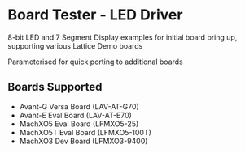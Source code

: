 # Board Tester - LED Driver

8-bit LED and 7 Segment Display examples for initial board bring up, supporting various Lattice Demo boards

Parameterised for quick porting to additional boards

## Boards Supported

- Avant-G Versa Board (LAV-AT-G70)
- Avant-E Eval Board (LAV-AT-E70)
- MachXO5 Eval Board (LFMXO5-25)
- MachXO5T Eval Board (LFMXO5-100T)
- MachXO3 Dev Board (LFMXO3-9400)
